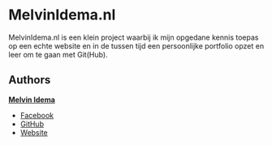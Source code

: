 # MelvinIdema.nl

MelvinIdema.nl is een klein project waarbij ik mijn opgedane kennis toepas op een echte website en in de tussen tijd een
persoonlijke portfolio opzet en leer om te gaan met Git(Hub).

## Authors
**[Melvin Idema](https://github.com/MelvinIdema)**
+ [Facebook](https://www.facebook.com/melvin.idema)
+ [GitHub](https://github.com/MelvinIdema)
+ [Website](http://www.MelvinIdema.nl/)
